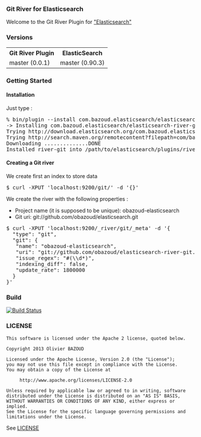 ### Git River for Elasticsearch

Welcome to the Git River Plugin for ["Elasticsearch"](http://www.elasticsearch.org)

### Versions

<table>
  <tr>
    <th>Git River Plugin</th><th>ElasticSearch</th>
  </tr>
  <tr>
    <td>master (0.0.1)</td><td>master (0.90.3)</td>
  </tr>
</table>

### Getting Started

#### Installation

Just type :

<pre>
% bin/plugin --install com.bazoud.elasticsearch/elasticsearch-river-git/0.0.1
-> Installing com.bazoud.elasticsearch/elasticsearch-river-git/0.0.1...
Trying http://download.elasticsearch.org/com.bazoud.elasticsearch/elasticsearch-river-git/elasticsearch-river-git-0.0.1.zip...
Trying http://search.maven.org/remotecontent?filepath=com/bazoud/elasticsearch/elasticsearch-river-git/0.0.1/elasticsearch-river-git-0.0.1.zip...
Downloading ..............DONE
Installed river-git into /path/to/elasticsearch/plugins/river-git
</pre>

#### Creating a Git river

We create first an index to store data

<pre>
$ curl -XPUT 'localhost:9200/git/' -d '{}'
</pre>

We create the river with the following properties :

* Project name (it is supposed to be unique): obazoud-elasticsearch
* Git uri: git://github.com/obazoud/elasticsearch.git

<pre>
$ curl -XPUT 'localhost:9200/_river/git/_meta' -d '{
  "type": "git",
  "git": {
   "name": "obazoud-elasticsearch",
   "uri": "git://github.com/obazoud/elasticsearch-river-git.git",
   "issue_regex": "#(\\d*)",
   "indexing_diff": false,
   "update_rate": 1800000
  }
}'
</pre>

### Build

[![Build Status](https://buildhive.cloudbees.com/job/obazoud/job/elasticsearch-river-git/badge/icon)](https://buildhive.cloudbees.com/job/obazoud/job/elasticsearch-river-git/)

### LICENSE

```
This software is licensed under the Apache 2 license, quoted below.

Copyright 2013 Olivier BAZOUD

Licensed under the Apache License, Version 2.0 (the "License");
you may not use this file except in compliance with the License.
You may obtain a copy of the License at

     http://www.apache.org/licenses/LICENSE-2.0

Unless required by applicable law or agreed to in writing, software
distributed under the License is distributed on an "AS IS" BASIS,
WITHOUT WARRANTIES OR CONDITIONS OF ANY KIND, either express or implied.
See the License for the specific language governing permissions and
limitations under the License.
```

See [LICENSE](LICENSE.txt)
